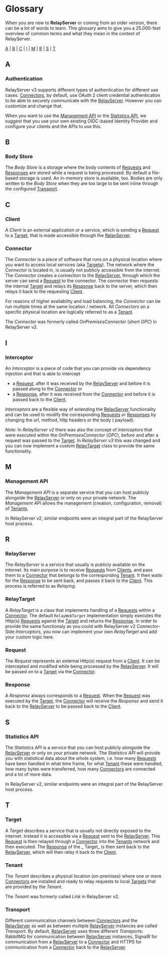 # Glossary

When you are new to **RelayServer** or coming from an older version, there can be a lot of words to learn. This glossary
aims to give you a 25.000-feet overview of common terms and what they mean in the context of RelayServer.

[A](#a) | [B](#b) | [C](#c) | [I](#i) | [M](#m) | [R](#r) | [S](#s) | [T](#t)

## A

### Authentication

RelayServer v3 supports different types of authentication for different use cases. [Connectors](#connector),
by default, use OAuth 2 client credential authentication to be able to securely communicate with the
[RelayServer](#relayserver). However you can customize and change that.

When you want to use the [Management API](#management-api) or the [Statistics API](#statistics-api), we suggest
that you use your own existing OIDC-based Identity Provider and configure your clients and the APIs to use this.

## B

### Body Store

The _Body Store_ is a storage where the body contents of [Requests](#request) and [Responses](#response) are
stored while a request is being processed. By default a file-based storage is used. An in-memory store is available,
too. Bodies are only written to the _Body Store_ when they are too large to be sent inline through the configured
[Transport](#transport).

## C

### Client

A _Client_ is an external application or a service, which is sending a [Request](#request) to a [Target](#target), that
is made accessible through the [RelayServer](#relayserver).

### Connector

The _Connector_ is a piece of software that runs on a physical location where you want to access local services (aka
[Targets](#target)). The network where the _Connector_ is located in, is usually not publicly accessible from the
internet. The _Connector_ creates a connection to the [RelayServer](#relayserver), through which the server can send
a [Request](#request) to the connector. The connector then requests the internal [Target](#target) and relays
its [Response](#response) back to the server, which then relays it back to the requesting [Client](#client).

For reasons of higher availability and load balancing, the _Connector_ can be run multiple times at the same
location / network. All _Connectors_ on a specific physical location are logically referred to as a [Tenant](#tenant).

The _Connector_ was formerly called _OnPremisesConnector_ (short _OPC_) in RelayServer v2.

## I

### Interceptor

An _Interceptor_ is a piece of code that you can provide via dependency injection and that is able to intercept

- a [Request](#request), after it was received by the [RelayServer](#relayserver) and before it is passed along to
  the [Connector](#connector) or
- a [Response](#response), after it was received from the [Connector](#connector) and before it is passed back to
  the [Client](#client).

_Interceptors_ are a flexible way of extending the [RelayServer](#relayserver) functionality and can be used to modify
the corresponding [Requests](#request) or [Responses](#response) by changing the url, method, http headers or the body (
payload).

_Note:_ In _RelayServer v2_ there was also the concept of _Interceptors_ that were executed within the
_OnPremisesConnector_ (_OPC_), before and after a request was passed to the [Target](#target). In _RelayServer v3_ this
was changed and you can now implement a custom [RelayTarget](#relaytarget) class to provide the same functionality.

## M

### Management API

The _Management API_ is a separate service that you can host publicly alongside the [RelayServer](#relayserver) or
only on your private network. The _Management API_ allows the management (creation, configuration, removal) of
[Tenants](#tenant).

In RelayServer v2, similar endpoints were an integral part of the RelayServer host process.

## R

### RelayServer

The _RelayServer_ is a service that usually is publicly available on the internet. Its main purpose is to
receive [Requests](#request) from [Clients](#client), and pass them to a [Connector](#connector) that belongs to the
corresponding [Tenant](#tenant). It then waits for the [Response](#response) to be sent back, and passes it back to
the [Client](#client). This process is referred to as _Relaying_.

### RelayTarget

A _RelayTarget_ is a class that implements handling of a [Requests](#request) within a [Connector](#connector). The
default `RelayWebTarget` implementation simply executes the Http(s) [Requests](#request) against the [Target](#target)
and returns the [Response](#response). In order to provide the same functionaly as you could with RelayServer v2
Connector-Side _Interceptors_, you now can implement your own _RelayTarget_ and add your custom logic here.

### Request

The _Request_ represents an external Http(s) request from a [Client](#client). It can be intercepted and modified while
being processed by the [RelayServer](#relayserver). It will be passed on to a [Target](#target) via
the [Connector](#connector).

### Response

A _Response_ always corresponds to a [Request](#request). When the [Request](#request) was executed by
the [Target](#target), the [Connector](#connector) will receive the _Response_ and send it back to
the [RelayServer](#relayserver) to be passed back to the [Client](#client).

## S

### Statistics API

The _Statistics API_ is a service that you can host publicly alongside the [RelayServer](#relayserver) or only on
your private network. The _Statistics API_ will provide you with statistical data about the whole system, i.e.
how many [Requests](#request) have been handled in what time frame, for what [Tenant](#tenant) these were handled,
how many bytes were transferred, how many [Connectors](#connector) are connected and a lot of more data.

In RelayServer v2, similar endpoints were an integral part of the RelayServer host process.

## T

### Target

A _Target_ describes a service that is usually not directly exposed to the internet. Instead it is accessible via
a [Request](#request) sent to the [RelayServer](#relayserver). This [Request](#request) is then relayed through
a [Connector](#connector) into the [Tenants](#tenant) network and then executed. The [Response](#response) of the _
Target_ is then sent back to the [RelayServer](#relayserver), which will then relay it back to the [Client](#client).

### Tenant

The _Tenant_ describes a physical location (on-premises) where one or more [Connectors](#connector) are installed and
ready to relay requests to local [Targets](#target) that are provided by the _Tenant_.

The _Tenant_ was formerly called _Link_ in RelayServer v2.

### Transport

Different communication channels between [Connectors](#connector) and the [RelayServer](#relayserver) as well as
between multiple [RelayServer](#relayserver) instances are called _Transport_. By default,
[RelayServer](#relayserver) uses three different _Transports_: RabbitMQ for communication between
[RelayServer](#relayserver) instances, SignalR for communication from a [RelayServer](#relayserver) to a
[Connector](#connector) and HTTPS for communication from a [Connector](#connector) back to the
[RelayServer](#relayserver).
